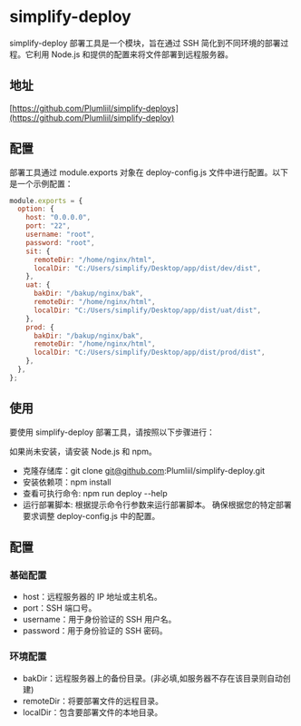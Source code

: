 # simplify-deploy
simplify-deploy 部署工具是一个模块，旨在通过 SSH 简化到不同环境的部署过程。它利用 Node.js 和提供的配置来将文件部署到远程服务器。

## 地址

[https://github.com/Plumliil/simplify-deploys](https://github.com/Plumliil/simplify-deploy)

## 配置
部署工具通过 module.exports 对象在 deploy-config.js 文件中进行配置。以下是一个示例配置：

```javascript
module.exports = {
  option: {
    host: "0.0.0.0",
    port: "22",
    username: "root",
    password: "root",
    sit: {
      remoteDir: "/home/nginx/html",
      localDir: "C:/Users/simplify/Desktop/app/dist/dev/dist",
    },
    uat: {
      bakDir: "/bakup/nginx/bak",
      remoteDir: "/home/nginx/html",
      localDir: "C:/Users/simplify/Desktop/app/dist/uat/dist",
    },
    prod: {
      bakDir: "/bakup/nginx/bak",
      remoteDir: "/home/nginx/html",
      localDir: "C:/Users/simplify/Desktop/app/dist/prod/dist",
    },
  },
};
```
## 使用
要使用 simplify-deploy 部署工具，请按照以下步骤进行：

如果尚未安装，请安装 Node.js 和 npm。
+ 克隆存储库：git clone git@github.com:Plumliil/simplify-deploy.git
+ 安装依赖项：npm install
+ 查看可执行命令: npm run deploy --help
+ 运行部署脚本: 根据提示命令行参数来运行部署脚本。
确保根据您的特定部署要求调整 deploy-config.js 中的配置。

## 配置
### 基础配置
- host：远程服务器的 IP 地址或主机名。
- port：SSH 端口号。
- username：用于身份验证的 SSH 用户名。
- password：用于身份验证的 SSH 密码。
### 环境配置
- bakDir：远程服务器上的备份目录。(非必填,如服务器不存在该目录则自动创建) 
- remoteDir：将要部署文件的远程目录。
- localDir：包含要部署文件的本地目录。